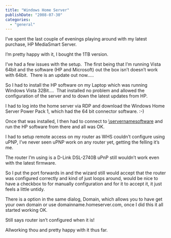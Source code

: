 ```yaml
---
title: "Windows Home Server"
publishDate: "2008-07-30"
categories: 
  - "general"
---
```


I’ve spent the last couple of evenings playing around with my latest purchase, HP MediaSmart Server.

I’m pretty happy with it, I bought the 1TB version.

I’ve had a few issues with the setup.  The first being that I’m running Vista 64bit and the software (HP and Microsoft) out the box isn’t doesn’t work with 64bit.  There is an update out now…..

So I had to install the HP software on my Laptop which was running Windows Vista 32Bit….  That installed no problem and allowed the configuration of the server and to down the latest updates from HP.

I had to log into the home server via RDP and download the Windows Home Server Power Pack 1, which had the 64 bit connector software. :-)

Once that was installed, I then had to connect to [\\servernamesoftware](//\servernamesoftware) and run the HP software from there and all was OK.

I had to setup remote access on my router as WHS couldn’t configure using uPNP, I’ve never seen uPNP work on any router yet, getting the felling it’s me.

The router I’m using is a D-Link DSL-2740B uPnP still wouldn’t work even with the latest firmware.

So I put the port forwards in and the wizard still would accept that the router was configured correctly and kind of just loops around, would be nice to have a checkbox to for manually configuration and for it to accept it, it just feels a little untidy.

There is a option in the same dialog, Domain, which allows you to have get your own domain or use domainname.homeserver.com, once I did this it all started working OK.

Still says router isn’t configured when it is!

Allworking thou and pretty happy with it thus far.
